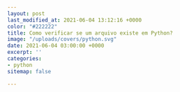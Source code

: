 ```yaml
---
layout: post
last_modified_at: 2021-06-04 13:12:16 +0000
color: "#222222"
title: Como verificar se um arquivo existe em Python?
image: "/uploads/covers/python.svg"
date: 2021-06-04 03:00:00 +0000
excerpt: ''
categories:
- python
sitemap: false

---
```

